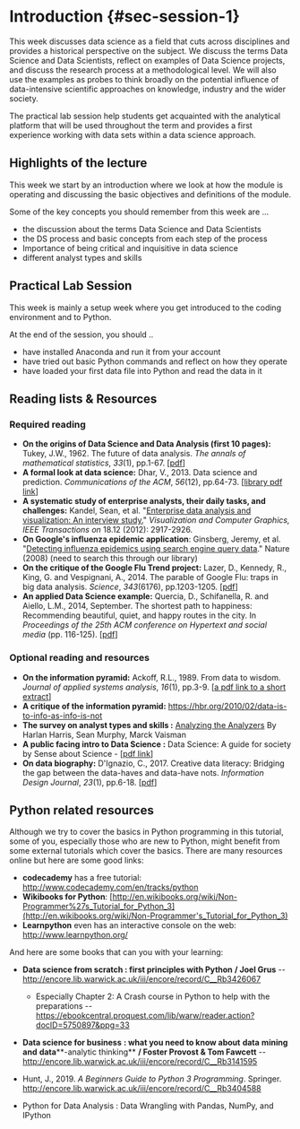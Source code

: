 # Introduction {#sec-session-1}

This week discusses data science as a field that cuts across disciplines and provides a historical perspective on the subject. We discuss the terms Data Science and Data Scientists, reflect on examples of Data Science projects, and discuss the research process at a methodological level. We will also use the examples as probes to think broadly on the potential influence of data-intensive scientific approaches on knowledge, industry and the wider society.

The practical lab session help students get acquainted with the analytical platform that will be used throughout the term and provides a first experience working with data sets within a data science approach.

## Highlights of the lecture

This week we start by an introduction where we look at how the module is operating and discussing the basic objectives and definitions of the module.

Some of the key concepts you should remember from this week are ...

- the discussion about the terms Data Science and Data Scientists 
- the DS process and basic concepts from each step of the process
- Importance of being critical and inquisitive in data science
- different analyst types and skills

## Practical Lab Session

This week is mainly a setup week where you get introduced to the coding environment and to Python.

At the end of the session, you should  ..

- have installed Anaconda and run it from your account
- have tried out basic Python commands and reflect on how they operate
- have loaded your first data file into Python and read the data in it

## Reading lists & Resources

### Required reading

- **On the origins of Data Science and Data Analysis (first 10 pages):** Tukey, J.W., 1962. The future of data analysis. *The annals of mathematical statistics*, *33*(1), pp.1-67. [[pdf](https://projecteuclid.org/euclid.aoms/1177704711)]
- **A formal look at data science:** Dhar, V., 2013. Data science and prediction. *Communications of the ACM*, *56*(12), pp.64-73. [[library pdf link](https://encore.lib.warwick.ac.uk/iii/encore/eds/C__S%22Data%20science%20and%20prediction%22__Orightresult__U__X0?lang=eng&link=http%3A%2F%2F0-search.ebscohost.com.pugwash.lib.warwick.ac.uk%2Flogin.aspx%3Fdirect%3Dtrue%26site%3Deds-live%26db%3Dbth%26AN%3D92604156%26group%3Dtrial&suite=cobalt)]
- **A systematic study of enterprise analysts, their daily tasks, and challenges:** Kandel, Sean, et al. "[Enterprise data analysis and visualization: An interview study.](http://db.cs.berkeley.edu/papers/vast12-interview.pdf)" *Visualization and Computer Graphics, IEEE Transactions on* 18.12 (2012): 2917-2926.
- **On Google's influenza epidemic application**: Ginsberg, Jeremy, et al. "[Detecting influenza epidemics using search engine query data](http://www.nature.com/nature/journal/v457/n7232/full/nature07634.html)." Nature (2008) (need to search this through our library) 
- **On the critique of the Google Flu Trend project:** Lazer, D., Kennedy, R., King, G. and Vespignani, A., 2014. The parable of Google Flu: traps in big data analysis. *Science*, *343*(6176), pp.1203-1205. [[pdf](http://0-search.ebscohost.com.pugwash.lib.warwick.ac.uk/login.aspx%3fdirect%3dtrue%26db%3dedsjsr%26AN%3dedsjsr.24743402%26site%3deds-live&group=trial)]
- **An applied Data Science example:** Quercia, D., Schifanella, R. and Aiello, L.M., 2014, September. The shortest path to happiness: Recommending beautiful, quiet, and happy routes in the city. In *Proceedings of the 25th ACM conference on Hypertext and social media* (pp. 116-125). [[pdf](https://arxiv.org/pdf/1407.1031.pdf)]

### Optional reading and resources

- **On the information pyramid:** Ackoff, R.L., 1989. From data to wisdom. *Journal of applied systems analysis*, *16*(1), pp.3-9. [[a pdf link to a short extract](http://faculty.ung.edu/kmelton/Documents/DataWisdom.pdf)]
- **A critique of the information pyramid:** https://hbr.org/2010/02/data-is-to-info-as-info-is-not
- **The survey on analyst types and skills :** [Analyzing the Analyzers](http://www.oreilly.com/data/free/files/analyzing-the-analyzers.pdf) By Harlan Harris, Sean Murphy, Marck Vaisman
- **A public facing intro to Data Science :** Data Science: A guide for society by Sense about Science - [[pdf link](https://senseaboutscience.org/wp-content/uploads/2019/06/SaS-DataScienceGuide-V8-SinglePages.pdf)] 
- **On data biography:** D'Ignazio, C., 2017. Creative data literacy: Bridging the gap between the data-haves and data-have nots. *Information Design Journal*, *23*(1), pp.6-18. [[pdf](https://www.researchgate.net/publication/318249308_Creative_data_literacy_Bridging_the_gap_between_the_data-haves_and_data-have_nots)]

## Python related resources

Although we try to cover the basics in Python programming in this  tutorial, some of you, especially those who are new to Python, might  benefit from some external tutorials which cover the basics. There are  many resources online but here are some good links:

- **codecademy** has a free tutorial: http://www.codecademy.com/en/tracks/python
- **Wikibooks for Python**: [http://en.wikibooks.org/wiki/Non-Programmer%27s_Tutorial_for_Python_3](http://en.wikibooks.org/wiki/Non-Programmer's_Tutorial_for_Python_3)
- **Learnpython** even has an interactive console on the web: http://www.learnpython.org/

And here are some books that can you with your learning:

- **Data science from scratch : first principles with Python** **/ Joel Grus** -- http://encore.lib.warwick.ac.uk/iii/encore/record/C__Rb3426067
  - Especially Chapter 2: A Crash course in Python to help with the preparations -- https://ebookcentral.proquest.com/lib/warw/reader.action?docID=5750897&ppg=33
- **Data science for business** **: what you need to know about** **data** **mining and** **data****-analytic thinking** **/ Foster Provost & Tom Fawcett** -- http://encore.lib.warwick.ac.uk/iii/encore/record/C__Rb3141595

- Hunt, J., 2019. *A Beginners Guide to Python 3 Programming*. Springer. http://encore.lib.warwick.ac.uk/iii/encore/record/C__Rb3404588

- Python for Data Analysis : Data Wrangling with Pandas, NumPy, and IPython
